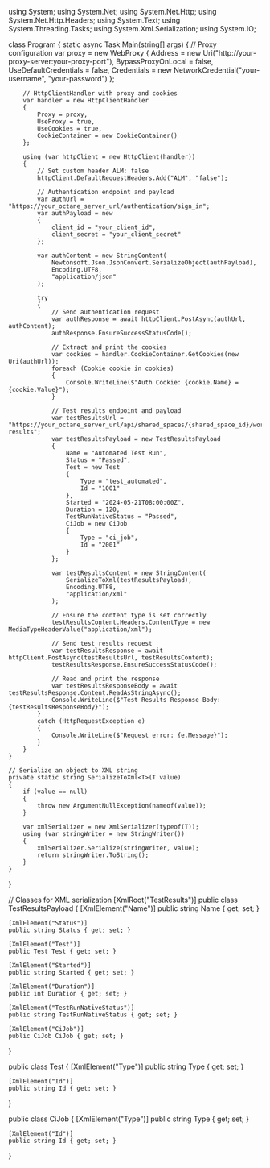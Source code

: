 using System;
using System.Net;
using System.Net.Http;
using System.Net.Http.Headers;
using System.Text;
using System.Threading.Tasks;
using System.Xml.Serialization;
using System.IO;

class Program
{
    static async Task Main(string[] args)
    {
        // Proxy configuration
        var proxy = new WebProxy
        {
            Address = new Uri("http://your-proxy-server:your-proxy-port"),
            BypassProxyOnLocal = false,
            UseDefaultCredentials = false,
            Credentials = new NetworkCredential("your-username", "your-password")
        };

        // HttpClientHandler with proxy and cookies
        var handler = new HttpClientHandler
        {
            Proxy = proxy,
            UseProxy = true,
            UseCookies = true,
            CookieContainer = new CookieContainer()
        };

        using (var httpClient = new HttpClient(handler))
        {
            // Set custom header ALM: false
            httpClient.DefaultRequestHeaders.Add("ALM", "false");

            // Authentication endpoint and payload
            var authUrl = "https://your_octane_server_url/authentication/sign_in";
            var authPayload = new
            {
                client_id = "your_client_id",
                client_secret = "your_client_secret"
            };

            var authContent = new StringContent(
                Newtonsoft.Json.JsonConvert.SerializeObject(authPayload),
                Encoding.UTF8,
                "application/json"
            );

            try
            {
                // Send authentication request
                var authResponse = await httpClient.PostAsync(authUrl, authContent);
                authResponse.EnsureSuccessStatusCode();

                // Extract and print the cookies
                var cookies = handler.CookieContainer.GetCookies(new Uri(authUrl));
                foreach (Cookie cookie in cookies)
                {
                    Console.WriteLine($"Auth Cookie: {cookie.Name} = {cookie.Value}");
                }

                // Test results endpoint and payload
                var testResultsUrl = "https://your_octane_server_url/api/shared_spaces/{shared_space_id}/workspaces/{workspace_id}/test-results";
                var testResultsPayload = new TestResultsPayload
                {
                    Name = "Automated Test Run",
                    Status = "Passed",
                    Test = new Test
                    {
                        Type = "test_automated",
                        Id = "1001"
                    },
                    Started = "2024-05-21T08:00:00Z",
                    Duration = 120,
                    TestRunNativeStatus = "Passed",
                    CiJob = new CiJob
                    {
                        Type = "ci_job",
                        Id = "2001"
                    }
                };

                var testResultsContent = new StringContent(
                    SerializeToXml(testResultsPayload),
                    Encoding.UTF8,
                    "application/xml"
                );

                // Ensure the content type is set correctly
                testResultsContent.Headers.ContentType = new MediaTypeHeaderValue("application/xml");

                // Send test results request
                var testResultsResponse = await httpClient.PostAsync(testResultsUrl, testResultsContent);
                testResultsResponse.EnsureSuccessStatusCode();

                // Read and print the response
                var testResultsResponseBody = await testResultsResponse.Content.ReadAsStringAsync();
                Console.WriteLine($"Test Results Response Body: {testResultsResponseBody}");
            }
            catch (HttpRequestException e)
            {
                Console.WriteLine($"Request error: {e.Message}");
            }
        }
    }

    // Serialize an object to XML string
    private static string SerializeToXml<T>(T value)
    {
        if (value == null)
        {
            throw new ArgumentNullException(nameof(value));
        }

        var xmlSerializer = new XmlSerializer(typeof(T));
        using (var stringWriter = new StringWriter())
        {
            xmlSerializer.Serialize(stringWriter, value);
            return stringWriter.ToString();
        }
    }
}

// Classes for XML serialization
[XmlRoot("TestResults")]
public class TestResultsPayload
{
    [XmlElement("Name")]
    public string Name { get; set; }

    [XmlElement("Status")]
    public string Status { get; set; }

    [XmlElement("Test")]
    public Test Test { get; set; }

    [XmlElement("Started")]
    public string Started { get; set; }

    [XmlElement("Duration")]
    public int Duration { get; set; }

    [XmlElement("TestRunNativeStatus")]
    public string TestRunNativeStatus { get; set; }

    [XmlElement("CiJob")]
    public CiJob CiJob { get; set; }
}

public class Test
{
    [XmlElement("Type")]
    public string Type { get; set; }

    [XmlElement("Id")]
    public string Id { get; set; }
}

public class CiJob
{
    [XmlElement("Type")]
    public string Type { get; set; }

    [XmlElement("Id")]
    public string Id { get; set; }
}

